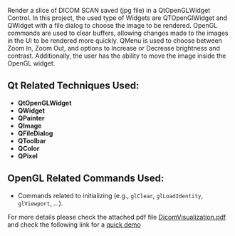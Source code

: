 Render a slice of DICOM SCAN saved (jpg file) in a QtOpenGLWidget Control.
In this project, the used type of Widgets are QTOpenGlWidget and QWidget with a file dialog to choose the image to be rendered.
OpenGL commands are used to clear buffers, allowing changes made to the images in the UI to be rendered more quickly.
QMenu is used to choose between Zoom In, Zoom Out, and options to Increase or Decrease brightness and contrast. Additionally, the user has the ability to move the image inside the OpenGL widget.
## Qt Related Techniques Used:
- **QtOpenGLWidget**
- **QWidget**
- **QPainter**
- **QImage**
- **QFileDialog**
- **QToolbar**
- **QColor**
- **QPixel**

## OpenGL Related Commands Used:
- Commands related to initializing (e.g., `glClear`, `glLoadIdentity`, `glViewport`, ...).

For more details please check the attached pdf file [DicomVisualization.pdf](DicomVisualization.pdf) and check the following link for a [quick demo](https://www.youtube.com/watch?v=zQMFfF6kHXk)

